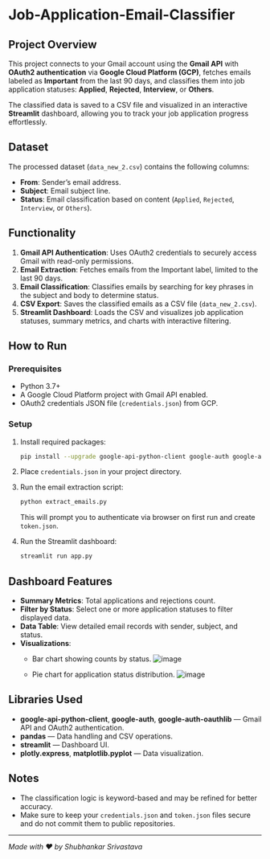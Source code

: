 # Job-Application-Email-Classifier

## Project Overview

This project connects to your Gmail account using the **Gmail API** with **OAuth2 authentication** via **Google Cloud Platform (GCP)**, fetches emails labeled as **Important** from the last 90 days, and classifies them into job application statuses: **Applied**, **Rejected**, **Interview**, or **Others**.

The classified data is saved to a CSV file and visualized in an interactive **Streamlit** dashboard, allowing you to track your job application progress effortlessly.

## Dataset

The processed dataset (`data_new_2.csv`) contains the following columns:
- **From**: Sender’s email address.
- **Subject**: Email subject line.
- **Status**: Email classification based on content (`Applied`, `Rejected`, `Interview`, or `Others`).

## Functionality

1. **Gmail API Authentication**: Uses OAuth2 credentials to securely access Gmail with read-only permissions.
2. **Email Extraction**: Fetches emails from the Important label, limited to the last 90 days.
3. **Email Classification**: Classifies emails by searching for key phrases in the subject and body to determine status.
4. **CSV Export**: Saves the classified emails as a CSV file (`data_new_2.csv`).
5. **Streamlit Dashboard**: Loads the CSV and visualizes job application statuses, summary metrics, and charts with interactive filtering.

## How to Run

### Prerequisites

- Python 3.7+
- A Google Cloud Platform project with Gmail API enabled.
- OAuth2 credentials JSON file (`credentials.json`) from GCP.

### Setup

1. Install required packages:
    ```bash
    pip install --upgrade google-api-python-client google-auth google-auth-oauthlib pandas streamlit plotly matplotlib
    ```
2. Place `credentials.json` in your project directory.

3. Run the email extraction script:
    ```bash
    python extract_emails.py
    ```
    This will prompt you to authenticate via browser on first run and create `token.json`.

4. Run the Streamlit dashboard:
    ```bash
    streamlit run app.py
    ```

## Dashboard Features

- **Summary Metrics**: Total applications and rejections count.
- **Filter by Status**: Select one or more application statuses to filter displayed data.
- **Data Table**: View detailed email records with sender, subject, and status.
- **Visualizations**:
  - Bar chart showing counts by status.
![image](https://github.com/user-attachments/assets/e1a199ae-6baa-4660-8829-12b3e6e89c47)

  - Pie chart for application status distribution.
![image](https://github.com/user-attachments/assets/154b4378-386a-4ece-9193-f9cfb886eace)

## Libraries Used

- **google-api-python-client**, **google-auth**, **google-auth-oauthlib** — Gmail API and OAuth2 authentication.
- **pandas** — Data handling and CSV operations.
- **streamlit** — Dashboard UI.
- **plotly.express**, **matplotlib.pyplot** — Data visualization.

## Notes

- The classification logic is keyword-based and may be refined for better accuracy.
- Make sure to keep your `credentials.json` and `token.json` files secure and do not commit them to public repositories.



---

*Made with ❤️ by Shubhankar Srivastava*
